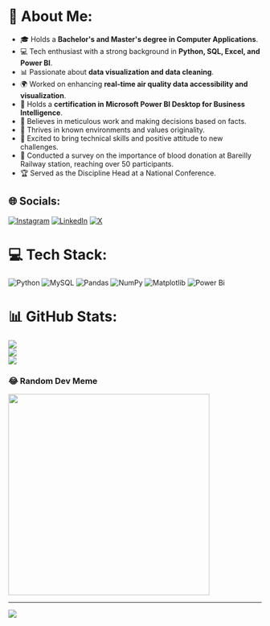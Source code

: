 # 💫 About Me:
- 🎓 Holds a **Bachelor's and Master's degree in Computer Applications**.
- 💻 Tech enthusiast with a strong background in **Python, SQL, Excel, and Power BI**.
- 📊 Passionate about **data visualization and data cleaning**.
- 🌍 Worked on enhancing **real-time air quality data accessibility and visualization**.
- 🏅 Holds a **certification in Microsoft Power BI Desktop for Business Intelligence**.
- 🎯 Believes in meticulous work and making decisions based on facts.
- 🌱 Thrives in known environments and values originality.
- 🚀 Excited to bring technical skills and positive attitude to new challenges.
- 🌟 Conducted a survey on the importance of blood donation at Bareilly Railway station, reaching over 50 participants.
- 🏆 Served as the Discipline Head at a National Conference.


## 🌐 Socials:
[![Instagram](https://img.shields.io/badge/Instagram-%23E4405F.svg?logo=Instagram&logoColor=white)](https://instagram.com/abhishek__.chauhan) [![LinkedIn](https://img.shields.io/badge/LinkedIn-%230077B5.svg?logo=linkedin&logoColor=white)](https://linkedin.com/in/Abhi-pacific) [![X](https://img.shields.io/badge/X-black.svg?logo=X&logoColor=white)](https://x.com/Abhishek2000c) 

# 💻 Tech Stack:
![Python](https://img.shields.io/badge/python-3670A0?style=for-the-badge&logo=python&logoColor=ffdd54) ![MySQL](https://img.shields.io/badge/mysql-%2300000f.svg?style=for-the-badge&logo=mysql&logoColor=white) ![Pandas](https://img.shields.io/badge/pandas-%23150458.svg?style=for-the-badge&logo=pandas&logoColor=white) ![NumPy](https://img.shields.io/badge/numpy-%23013243.svg?style=for-the-badge&logo=numpy&logoColor=white) ![Matplotlib](https://img.shields.io/badge/Matplotlib-%23ffffff.svg?style=for-the-badge&logo=Matplotlib&logoColor=black) ![Power Bi](https://img.shields.io/badge/power_bi-F2C811?style=for-the-badge&logo=powerbi&logoColor=black)
# 📊 GitHub Stats:
![](https://github-readme-stats.vercel.app/api?username=Abhi-pacific&theme=dark&hide_border=false&include_all_commits=true&count_private=true)<br/>
![](https://github-readme-streak-stats.herokuapp.com/?user=Abhi-pacific&theme=dark&hide_border=false)<br/>
![](https://github-readme-stats.vercel.app/api/top-langs/?username=Abhi-pacific&theme=dark&hide_border=false&include_all_commits=true&count_private=true&layout=compact)

### 😂 Random Dev Meme
<img src='https://randommeme-five.vercel.app/' style="height: 400px;"/>

---
[![](https://visitcount.itsvg.in/api?id=Abhi-pacific&icon=0&color=0)](https://visitcount.itsvg.in)

<!-- Proudly created with GPRM ( https://gprm.itsvg.in ) -->
